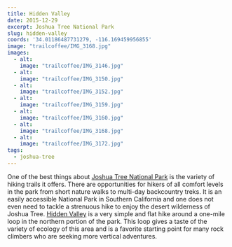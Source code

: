 ```yaml
---
title: Hidden Valley
date: 2015-12-29
excerpt: Joshua Tree National Park
slug: hidden-valley
coords: '34.01186487731279, -116.169459956855'
image: "trailcoffee/IMG_3168.jpg"
images:
  - alt: 
    image: "trailcoffee/IMG_3146.jpg"
  - alt: 
    image: "trailcoffee/IMG_3150.jpg"
  - alt: 
    image: "trailcoffee/IMG_3152.jpg"
  - alt: 
    image: "trailcoffee/IMG_3159.jpg"
  - alt: 
    image: "trailcoffee/IMG_3160.jpg"
  - alt: 
    image: "trailcoffee/IMG_3168.jpg"
  - alt: 
    image: "trailcoffee/IMG_3172.jpg"
tags:
  - joshua-tree
---
```

One of the best things about <a href="http://www.nps.gov/jotr/index.htm">Joshua Tree National Park</a> is the variety of hiking trails it offers. There are opportunities for hikers of all comfort levels in the park from short nature walks to multi-day backcountry treks. It is an easily accessible National Park in Southern California and one does not even need to tackle a strenuous hike to enjoy the desert wilderness of Joshua Tree. <a href="http://www.nps.gov/jotr/planyourvisit/upload/HiddenValley.pdf">Hidden Valley</a> is a very simple and flat hike around a one-mile loop in the northern portion of the park. This loop gives a taste of the variety of ecology of this area and is a favorite starting point for many rock climbers who are seeking more vertical adventures.

